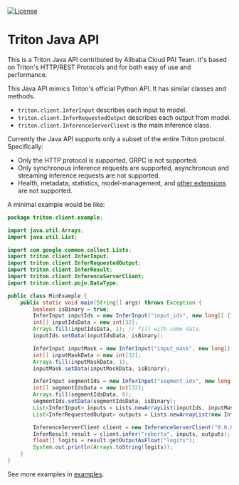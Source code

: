 <!--
# Copyright (c) 2021, NVIDIA CORPORATION & AFFILIATES. All rights reserved.
#
# Redistribution and use in source and binary forms, with or without
# modification, are permitted provided that the following conditions
# are met:
#  * Redistributions of source code must retain the above copyright
#    notice, this list of conditions and the following disclaimer.
#  * Redistributions in binary form must reproduce the above copyright
#    notice, this list of conditions and the following disclaimer in the
#    documentation and/or other materials provided with the distribution.
#  * Neither the name of NVIDIA CORPORATION nor the names of its
#    contributors may be used to endorse or promote products derived
#    from this software without specific prior written permission.
#
# THIS SOFTWARE IS PROVIDED BY THE COPYRIGHT HOLDERS ``AS IS'' AND ANY
# EXPRESS OR IMPLIED WARRANTIES, INCLUDING, BUT NOT LIMITED TO, THE
# IMPLIED WARRANTIES OF MERCHANTABILITY AND FITNESS FOR A PARTICULAR
# PURPOSE ARE DISCLAIMED.  IN NO EVENT SHALL THE COPYRIGHT OWNER OR
# CONTRIBUTORS BE LIABLE FOR ANY DIRECT, INDIRECT, INCIDENTAL, SPECIAL,
# EXEMPLARY, OR CONSEQUENTIAL DAMAGES (INCLUDING, BUT NOT LIMITED TO,
# PROCUREMENT OF SUBSTITUTE GOODS OR SERVICES; LOSS OF USE, DATA, OR
# PROFITS; OR BUSINESS INTERRUPTION) HOWEVER CAUSED AND ON ANY THEORY
# OF LIABILITY, WHETHER IN CONTRACT, STRICT LIABILITY, OR TORT
# (INCLUDING NEGLIGENCE OR OTHERWISE) ARISING IN ANY WAY OUT OF THE USE
# OF THIS SOFTWARE, EVEN IF ADVISED OF THE POSSIBILITY OF SUCH DAMAGE.
-->

[![License](https://img.shields.io/badge/License-BSD3-lightgrey.svg)](https://opensource.org/licenses/BSD-3-Clause)

# Triton Java API

This is a Triton Java API contributed by Alibaba Cloud PAI Team.
It's based on Triton's HTTP/REST Protocols and for both easy of use and performance.

This Java API mimics Triton's official Python API. It has similar classes and methods.
- `triton.client.InferInput` describes each input to model. 
- `triton.client.InferRequestedOutput` describes each output from model.
- `triton.client.InferenceServerClient` is the main inference class.

Currently the Java API supports only a subset of the entire Triton
protocol. Specifically:
- Only the HTTP protocol is supported, GRPC is not supported.
- Only synchronous inference requests are supported, asynchronous
  and streaming inference requests are not supported.
- Health, metadata, statistics, model-management, and [other
  extensions](https://github.com/triton-inference-server/server/tree/main/docs/protocol)
  are not supported.

A minimal example would be like:

```java
package triton.client.example;

import java.util.Arrays;
import java.util.List;

import com.google.common.collect.Lists;
import triton.client.InferInput;
import triton.client.InferRequestedOutput;
import triton.client.InferResult;
import triton.client.InferenceServerClient;
import triton.client.pojo.DataType;

public class MinExample {
    public static void main(String[] args) throws Exception {
        boolean isBinary = true;
        InferInput inputIds = new InferInput("input_ids", new long[] {1L, 32}, DataType.INT32);
        int[] inputIdsData = new int[32];
        Arrays.fill(inputIdsData, 1); // fill with some data.
        inputIds.setData(inputIdsData, isBinary);

        InferInput inputMask = new InferInput("input_mask", new long[] {1, 32}, DataType.INT32);
        int[] inputMaskData = new int[32];
        Arrays.fill(inputMaskData, 1);
        inputMask.setData(inputMaskData, isBinary);

        InferInput segmentIds = new InferInput("segment_ids", new long[] {1, 32}, DataType.INT32);
        int[] segmentIdsData = new int[32];
        Arrays.fill(segmentIdsData, 0);
        segmentIds.setData(segmentIdsData, isBinary);
        List<InferInput> inputs = Lists.newArrayList(inputIds, inputMask, segmentIds);
        List<InferRequestedOutput> outputs = Lists.newArrayList(new InferRequestedOutput("logits", isBinary));

        InferenceServerClient client = new InferenceServerClient("0.0.0.0:8000", 5000, 5000);
        InferResult result = client.infer("roberta", inputs, outputs);
        float[] logits = result.getOutputAsFloat("logits");
        System.out.println(Arrays.toString(logits));
    }
}
```

See more examples in [examples](src/main/java/triton/client/examples/).